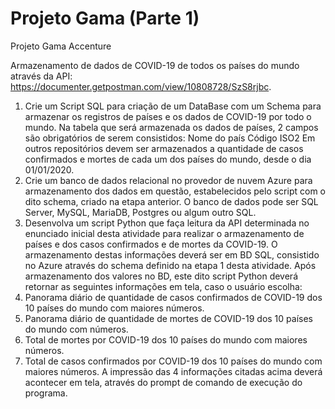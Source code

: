 # Projeto Gama (Parte 1)
Projeto Gama Accenture


Armazenamento de dados de COVID-19 de todos os países do mundo através da API: https://documenter.getpostman.com/view/10808728/SzS8rjbc.
1) Crie um Script SQL para criação de um DataBase com um Schema para armazenar os registros de países e os dados de COVID-19 por todo o mundo. Na tabela que será armazenada os dados de países, 2 campos são obrigatórios de serem consistidos:
Nome do país
Código ISO2
Em outros repositórios devem ser armazenados a quantidade de casos confirmados e mortes de cada um dos países do mundo, desde o dia 01/01/2020.
2) Crie um banco de dados relacional no provedor de nuvem Azure para armazenamento dos dados em questão, estabelecidos pelo script com o dito schema, criado na etapa anterior. O banco de dados pode ser SQL Server, MySQL, MariaDB, Postgres ou algum outro SQL.
3) Desenvolva um script Python que faça leitura da API determinada no enunciado inicial desta atividade para realizar o armazenamento de países e dos casos confirmados e de mortes da COVID-19. O armazenamento destas informações deverá ser em BD SQL, consistido no Azure através do schema definido na etapa 1 desta atividade.
Após armazenamento dos valores no BD, este dito script Python deverá retornar as seguintes informações em tela, caso o usuário escolha:
1) Panorama diário de quantidade de casos confirmados de COVID-19 dos 10 países do mundo com maiores números.
2) Panorama diário de quantidade de mortes de COVID-19 dos 10 países do mundo com números.
3) Total de mortes por COVID-19 dos 10 países do mundo com maiores números.
4) Total de casos confirmados por COVID-19 dos 10 países do mundo com maiores números.
A impressão das 4 informações citadas acima deverá acontecer em tela, através do prompt de comando de execução do programa.
